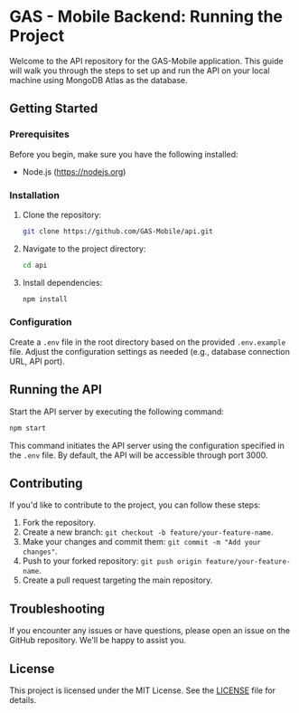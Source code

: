 # GAS - Mobile Backend: Running the Project

Welcome to the API repository for the GAS-Mobile application. This guide will walk you through the steps to set up and run the API on your local machine using MongoDB Atlas as the database.

## Getting Started

### Prerequisites

Before you begin, make sure you have the following installed:

- Node.js (https://nodejs.org)

### Installation

1. Clone the repository:

   ```bash
   git clone https://github.com/GAS-Mobile/api.git
   ```

2. Navigate to the project directory:

   ```bash
   cd api
   ```

3. Install dependencies:

   ```bash
   npm install
   ```

### Configuration

Create a `.env` file in the root directory based on the provided `.env.example` file. Adjust the configuration settings as needed (e.g., database connection URL, API port).

## Running the API

Start the API server by executing the following command:

```bash
npm start
```

This command initiates the API server using the configuration specified in the `.env` file. By default, the API will be accessible through port 3000.

## Contributing

If you'd like to contribute to the project, you can follow these steps:

1. Fork the repository.
2. Create a new branch: `git checkout -b feature/your-feature-name`.
3. Make your changes and commit them: `git commit -m "Add your changes"`.
4. Push to your forked repository: `git push origin feature/your-feature-name`.
5. Create a pull request targeting the main repository.

## Troubleshooting

If you encounter any issues or have questions, please open an issue on the GitHub repository. We'll be happy to assist you.

## License

This project is licensed under the MIT License. See the [LICENSE](./LICENSE.md) file for details.